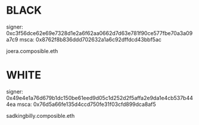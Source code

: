 
# BLACK
signer: 0xc3f56dce62e69e7328d1e2a6f62aa0662d7d63e781f90ce577fbe70a3a09a7c9
msca: 0x8762f8b836ddd702632a1a6c92dffdcd43bbf5ac

joera.composible.eth
# WHITE
signer: 0x49e4e1a76d679b1dc150be61eed9d05c1d252d2f5affa2e9da1e4cb537b444ea
msca: 0x76d5a66fe135d4ccd750fe31f03cfd899dca8af5

sadkingbilly.composible.eth
